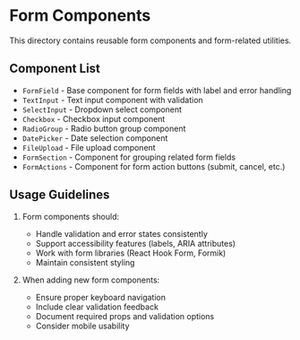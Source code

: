 # Form Components

This directory contains reusable form components and form-related utilities.

## Component List

- `FormField` - Base component for form fields with label and error handling
- `TextInput` - Text input component with validation
- `SelectInput` - Dropdown select component
- `Checkbox` - Checkbox input component
- `RadioGroup` - Radio button group component
- `DatePicker` - Date selection component
- `FileUpload` - File upload component
- `FormSection` - Component for grouping related form fields
- `FormActions` - Component for form action buttons (submit, cancel, etc.)

## Usage Guidelines

1. Form components should:
   - Handle validation and error states consistently
   - Support accessibility features (labels, ARIA attributes)
   - Work with form libraries (React Hook Form, Formik)
   - Maintain consistent styling

2. When adding new form components:
   - Ensure proper keyboard navigation
   - Include clear validation feedback
   - Document required props and validation options
   - Consider mobile usability